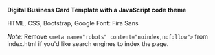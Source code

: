 <b>Digital Business Card Template with a JavaScript code theme </b>

HTML, CSS, Bootstrap, Google Font: Fira Sans

<i>Note:</I>
Remove ```<meta name="robots" content="noindex,nofollow">``` from index.html if you'd like search engines to index the page.
